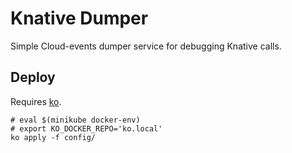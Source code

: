 # Knative Dumper

Simple Cloud-events dumper service for debugging Knative calls.

## Deploy

Requires [ko](https://github.com/google/ko).

```
# eval $(minikube docker-env)
# export KO_DOCKER_REPO='ko.local'
ko apply -f config/
```

